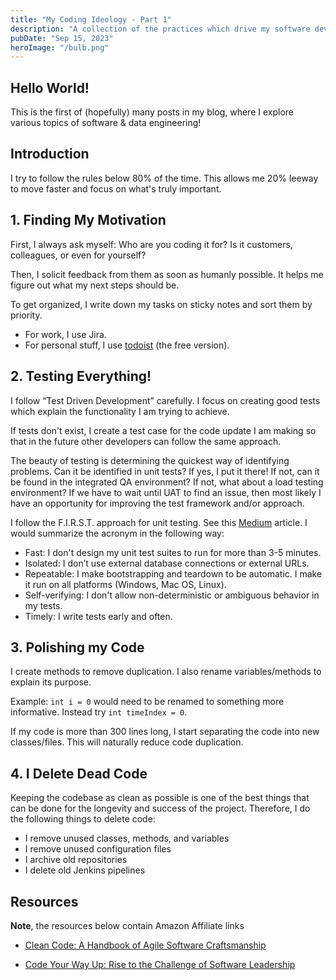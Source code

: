 ```yaml
---
title: "My Coding Ideology - Part 1"
description: "A collection of the practices which drive my software development career"
pubDate: "Sep 15, 2023"
heroImage: "/bulb.png"
---
```


## Hello World!

This is the first of (hopefully) many posts in my blog, where I explore various topics of software & data engineering!

## Introduction

I try to follow the rules below 80% of the time. This allows me 20% leeway to move faster and focus on what's truly important.

## 1. Finding My Motivation

First, I always ask myself: Who are you coding it for? Is it customers, colleagues, or even for yourself? 

Then, I solicit feedback from them as soon as humanly possible. It helps me figure out what my next steps should be.

To get organized, I write down my tasks on sticky notes and sort them by priority. 
- For work, I use Jira. 
- For personal stuff, I use [todoist](https://todoist.com/) (the free version).

## 2. Testing Everything!

I follow “Test Driven Development” carefully. I focus on creating good tests which explain the functionality I am trying to achieve.

If tests don't exist, I create a test case for the code update I am making so that in the future other developers can follow the same approach.

The beauty of testing is determining the quickest way of identifying problems. Can it be identified in unit tests? If yes, I put it there! If not, can it be found in the integrated QA environment? If not, what about a load testing environment? If we have to wait until UAT to find an issue, then most likely I have an opportunity for improving the test framework and/or approach.

I follow the F.I.R.S.T. approach for unit testing. See this [Medium](https://medium.com/pragmatic-programmers/unit-tests-are-first-fast-isolated-repeatable-self-verifying-and-timely-a83e8070698e) article. I would summarize the acronym in the following way:

- Fast: I don't design my unit test suites to run for more than 3-5 minutes.
- Isolated: I don’t use external database connections or external URLs.
- Repeatable: I make bootstrapping and teardown to be automatic. I make it run on all platforms (Windows, Mac OS, Linux). 
- Self-verifying: I don't allow non-deterministic or ambiguous behavior in my tests.
- Timely: I write tests early and often.

## 3. Polishing my Code

I create methods to remove duplication. I also rename variables/methods to explain its purpose.

Example: 
```int i = 0``` would need to be renamed to something more informative. Instead try ```int timeIndex = 0```.

If my code is more than 300 lines long, I start separating the code into new classes/files. This will naturally reduce code duplication.

## 4. I Delete Dead Code

Keeping the codebase as clean as possible is one of the best things that can be done for the longevity and success of the project. Therefore, I do the following things to delete code:

- I remove unused classes, methods, and variables
- I remove unused configuration files
- I archive old repositories
- I delete old Jenkins pipelines

## Resources

**Note**, the resources below contain Amazon Affiliate links

- [Clean Code: A Handbook of Agile Software Craftsmanship](https://www.amazon.com/Clean-Code-Handbook-Software-Craftsmanship/dp/0132350882/ref=tmm_pap_swatch_0?_encoding=UTF8&amp;qid=1694733643&amp;sr=8-4&_encoding=UTF8&tag=tchangalov-20&linkCode=ur2&linkId=bd2596f693f16bc2a89ec14b6d9bff64&camp=1789&creative=9325)

- [Code Your Way Up: Rise to the Challenge of Software Leadership](https://www.amazon.com/Code-Your-Way-Challenge-Leadership/dp/1777076501/ref=tmm_pap_swatch_0?_encoding=UTF8&amp;qid=1694734047&amp;sr=8-1&_encoding=UTF8&tag=tchangalov-20&linkCode=ur2&linkId=4d034eb09f36d64092ac73c7ead8cc03&camp=1789&creative=9325)
